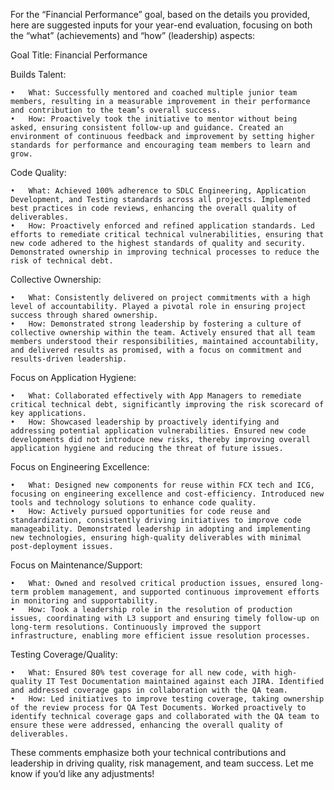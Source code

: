For the “Financial Performance” goal, based on the details you provided, here are suggested inputs for your year-end evaluation, focusing on both the “what” (achievements) and “how” (leadership) aspects:

Goal Title: Financial Performance

Builds Talent:

	•	What: Successfully mentored and coached multiple junior team members, resulting in a measurable improvement in their performance and contribution to the team’s overall success.
	•	How: Proactively took the initiative to mentor without being asked, ensuring consistent follow-up and guidance. Created an environment of continuous feedback and improvement by setting higher standards for performance and encouraging team members to learn and grow.

Code Quality:

	•	What: Achieved 100% adherence to SDLC Engineering, Application Development, and Testing standards across all projects. Implemented best practices in code reviews, enhancing the overall quality of deliverables.
	•	How: Proactively enforced and refined application standards. Led efforts to remediate critical technical vulnerabilities, ensuring that new code adhered to the highest standards of quality and security. Demonstrated ownership in improving technical processes to reduce the risk of technical debt.

Collective Ownership:

	•	What: Consistently delivered on project commitments with a high level of accountability. Played a pivotal role in ensuring project success through shared ownership.
	•	How: Demonstrated strong leadership by fostering a culture of collective ownership within the team. Actively ensured that all team members understood their responsibilities, maintained accountability, and delivered results as promised, with a focus on commitment and results-driven leadership.

Focus on Application Hygiene:

	•	What: Collaborated effectively with App Managers to remediate critical technical debt, significantly improving the risk scorecard of key applications.
	•	How: Showcased leadership by proactively identifying and addressing potential application vulnerabilities. Ensured new code developments did not introduce new risks, thereby improving overall application hygiene and reducing the threat of future issues.

Focus on Engineering Excellence:

	•	What: Designed new components for reuse within FCX tech and ICG, focusing on engineering excellence and cost-efficiency. Introduced new tools and technology solutions to enhance code quality.
	•	How: Actively pursued opportunities for code reuse and standardization, consistently driving initiatives to improve code manageability. Demonstrated leadership in adopting and implementing new technologies, ensuring high-quality deliverables with minimal post-deployment issues.

Focus on Maintenance/Support:

	•	What: Owned and resolved critical production issues, ensured long-term problem management, and supported continuous improvement efforts in monitoring and supportability.
	•	How: Took a leadership role in the resolution of production issues, coordinating with L3 support and ensuring timely follow-up on long-term resolutions. Continuously improved the support infrastructure, enabling more efficient issue resolution processes.

Testing Coverage/Quality:

	•	What: Ensured 80% test coverage for all new code, with high-quality IT Test Documentation maintained against each JIRA. Identified and addressed coverage gaps in collaboration with the QA team.
	•	How: Led initiatives to improve testing coverage, taking ownership of the review process for QA Test Documents. Worked proactively to identify technical coverage gaps and collaborated with the QA team to ensure these were addressed, enhancing the overall quality of deliverables.

These comments emphasize both your technical contributions and leadership in driving quality, risk management, and team success. Let me know if you’d like any adjustments!
